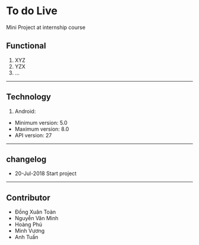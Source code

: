 ﻿# To do Live
Mini Project at internship course

## Functional
1. XYZ
2. YZX
3. ...


----
## Technology
1. Android:
 - Minimum version: 5.0
 - Maximum version: 8.0
 - API version: 27

----
## changelog
* 20-Jul-2018 Start project

----
## Contributor
* Đồng Xuân Toàn
* Nguyễn Văn Minh
* Hoàng Phú
* Minh Vương
* Anh Tuấn
